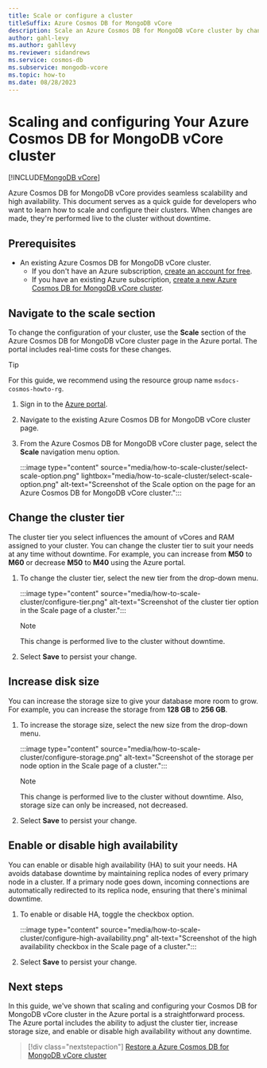 ```yaml
---
title: Scale or configure a cluster
titleSuffix: Azure Cosmos DB for MongoDB vCore
description: Scale an Azure Cosmos DB for MongoDB vCore cluster by changing the tier and disk size or change the configuration by enabling high availability.
author: gahl-levy
ms.author: gahllevy
ms.reviewer: sidandrews
ms.service: cosmos-db
ms.subservice: mongodb-vcore
ms.topic: how-to
ms.date: 08/28/2023
---
```


# Scaling and configuring Your Azure Cosmos DB for MongoDB vCore cluster

[!INCLUDE[MongoDB vCore](../../includes/appliesto-mongodb-vcore.md)]

Azure Cosmos DB for MongoDB vCore provides seamless scalability and high availability. This document serves as a quick guide for developers who want to learn how to scale and configure their clusters. When changes are made, they're performed live to the cluster without downtime.

## Prerequisites

- An existing Azure Cosmos DB for MongoDB vCore cluster.
  - If you don't have an Azure subscription, [create an account for free](https://azure.microsoft.com/free).
  - If you have an existing Azure subscription, [create a new Azure Cosmos DB for MongoDB vCore cluster](quickstart-portal.md).

## Navigate to the scale section

To change the configuration of your cluster, use the **Scale** section of the Azure Cosmos DB for MongoDB vCore cluster page in the Azure portal. The portal includes real-time costs for these changes.

> [!TIP]
> For this guide, we recommend using the resource group name ``msdocs-cosmos-howto-rg``.

1. Sign in to the [Azure portal](https://portal.azure.com).

1. Navigate to the existing Azure Cosmos DB for MongoDB vCore cluster page.

1. From the Azure Cosmos DB for MongoDB vCore cluster page, select the **Scale** navigation menu option.

   :::image type="content" source="media/how-to-scale-cluster/select-scale-option.png" lightbox="media/how-to-scale-cluster/select-scale-option.png" alt-text="Screenshot of the Scale option on the page for an Azure Cosmos DB for MongoDB vCore cluster.":::

## Change the cluster tier

The cluster tier you select influences the amount of vCores and RAM assigned to your cluster. You can change the cluster tier to suit your needs at any time without downtime. For example, you can increase from **M50** to **M60** or decrease **M50** to **M40** using the Azure portal.

1. To change the cluster tier, select the new tier from the drop-down menu.

   :::image type="content" source="media/how-to-scale-cluster/configure-tier.png" alt-text="Screenshot of the cluster tier option in the Scale page of a cluster.":::

    > [!NOTE]
    > This change is performed live to the cluster without downtime.

1. Select **Save** to persist your change.

## Increase disk size

You can increase the storage size to give your database more room to grow. For example, you can increase the storage from **128 GB** to **256 GB**.

1. To increase the storage size, select the new size from the drop-down menu.

   :::image type="content" source="media/how-to-scale-cluster/configure-storage.png" alt-text="Screenshot of the storage per node option in the Scale page of a cluster.":::

    > [!NOTE]
    > This change is performed live to the cluster without downtime. Also, storage size can only be increased, not decreased.

1. Select **Save** to persist your change.

## Enable or disable high availability

You can enable or disable high availability (HA) to suit your needs. HA avoids database downtime by maintaining replica nodes of every primary node in a cluster. If a primary node goes down, incoming connections are automatically redirected to its replica node, ensuring that there's minimal downtime.

1. To enable or disable HA, toggle the checkbox option.

   :::image type="content" source="media/how-to-scale-cluster/configure-high-availability.png" alt-text="Screenshot of the high availability checkbox in the Scale page of a cluster.":::

1. Select **Save** to persist your change.

## Next steps

In this guide, we've shown that scaling and configuring your Cosmos DB for MongoDB vCore cluster in the Azure portal is a straightforward process. The Azure portal includes the ability to adjust the cluster tier, increase storage size, and enable or disable high availability without any downtime.

> [!div class="nextstepaction"]
> [Restore a Azure Cosmos DB for MongoDB vCore cluster](how-to-restore-cluster.md)
